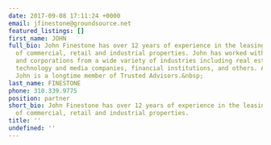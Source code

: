 ```yaml
---
date: 2017-09-08 17:11:24 +0000
email: jfinestone@groundsource.net
featured_listings: []
first_name: JOHN
full_bio: John Finestone has over 12 years of experience in the leasing and investment
  of commercial, retail and industrial properties. John has worked with companies
  and corporations from a wide variety of industries including real estate investors,
  technology and media companies, financial institutions, and others. Additionally,
  John is a longtime member of Trusted Advisors.&nbsp;
last_name: FINESTONE
phone: 310.339.9775
position: partner
short_bio: John Finestone has over 12 years of experience in the leasing and investment
  of commercial, retail and industrial properties.
title: ''
undefined: ''
---
```

